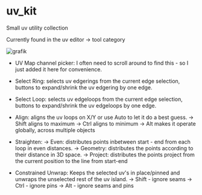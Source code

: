 # uv_kit
Small uv utility collection

Currently found in the uv editor -> tool category

![grafik](https://user-images.githubusercontent.com/13512160/235476892-9e3120ba-3bdf-4656-a447-3fdd2bbe7318.png)

- UV Map channel picker: I often need to scroll around to find this - so I just added it here for convenience. 
- Select Ring: selects uv edgerings from the current edge selection, buttons to expand/shrink the uv edgering by one edge.
- Select Loop: selects uv edgeloops from the current edge selection, buttons to expand/shrink the uv edgeloops by one edge.
- Align: aligns the uv loops on X/Y or use Auto to let it do a best guess. 
  -> Shift aligns to maximum
  -> Ctrl  aligns to minimum
  -> Alt   makes it operate globally, across multiple objects
  
- Straighten: 
  -> Even: distributes points inbetween start - end from each loop in even distances.
  -> Geometry: distributes the points according to their distance in 3D space.
  -> Project: distributes the points project from the current position to the line from start-end
  
 - Constrained Unwrap: Keeps the selected uv's in place/pinned and unwraps the unselected rest of the uv island.
   -> Shift - ignore seams
   -> Ctrl  - ignore pins
   -> Alt   - ignore seams and pins
